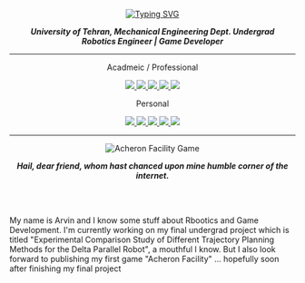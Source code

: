 <div>
<p align="center">
<a href="https://git.io/typing-svg"><img src="https://readme-typing-svg.demolab.com?font=Fira+Code&duration=1000&pause=1000&color=38C2FF&center=true&vCenter=true&random=false&width=435&lines=Arvin+Mohammadi;Robotics+Engineer+%26+Game+Developer" alt="Typing SVG" /></a>
</p>
</div>

<div>
  <p align="center"><b><i>
    University of Tehran, Mechanical Engineering Dept. Undergrad <br>
    Robotics Engineer | Game Developer 
  </p></b></i>
</div>

---

<div>
  <p align="center">
    Acadmeic / Professional
  </p>
  <p align="center">
    <a href="mailto:arvin.mohammadi@ut.ac.ir">
      <img src="https://img.shields.io/badge/Email-white?style=flat-square&logo=gmail&logoColor=white&color=black">
    </a>
    <a href="https://www.linkedin.com/in/arvin-mohammadi/">
      <img src="https://img.shields.io/badge/LinkedIn-white?style=flat-square&logo=linkedin&logoColor=white&color=black">
    </a>
    <a href='https://scholar.google.com/citations?hl=en&user=he-M2gUAAAAJ'>
        <img src='https://img.shields.io/badge/Google_Scholar-white?style=flat-square&logo=googlescholar&logoColor=white&color=black'>
    </a>
    <a href='https://orcid.org/my-orcid?orcid=0000-0003-4533-463X'>
        <img src='https://img.shields.io/badge/ORCID-white?style=flat-square&logo=orcid&logoColor=white&color=black'>
    </a>
    <a href='https://www.researchgate.net/profile/Arvin-Mohammadi-3'>
        <img src='https://img.shields.io/badge/researchgate-badge?style=flat-square&logo=researchgate&logoColor=black&labelColor=white&color=black'>
    </a>
  <p align="center">
    Personal
  </p>
  <p align="center">
    <a href="mailto:arvin1844m@gmail.com">
      <img src="https://img.shields.io/badge/Email-white?style=flat-square&logo=gmail&logoColor=white&color=black">
    </a>
    <a href='https://cara.app/frostbytestudio/all'>
        <img src='https://img.shields.io/badge/Cara-white?style=flat-square&logo=craftcms&logoColor=white&color=black'>
    </a>
    <a href='https://www.instagram.com/frostbytegamestudio/'>
        <img src='https://img.shields.io/badge/Instagram-black?style=flat&logo=instagram&logoColor=white'>
    </a>
    <a href='https://frostbyte-studio.itch.io/'>
        <img src='https://img.shields.io/badge/Itch-black?style=flat&logo=itchdotio&logoColor=white'>
    </a>
    <a href='patreon.com/FrostByteStudio'>
        <img src='https://img.shields.io/badge/Patreon-black?style=flat&logo=patreon&logoColor=white'>
    </a>
  </p>
</div>

---

<p align="center">
  <img src="https://github.com/user-attachments/assets/e9d9e042-c2d3-4682-8c82-1693a19afef1" alt="Acheron Facility Game" title="Acheron Facility Game">
</p>


<div>
  <p align="center"><b><i> 
    Hail, dear friend, whom hast chanced upon mine humble corner of the internet. 
  </p></b></i>
</div>

<br><br>

My name is Arvin and I know some stuff about Rbootics and Game Development. I'm currently working on my final undergrad project which is titled "Experimental Comparison Study of Different Trajectory Planning Methods for the Delta Parallel Robot", a mouthful I know. But I also look forward to publishing my first game "Acheron Facility" ... hopefully soon after finishing my final project
